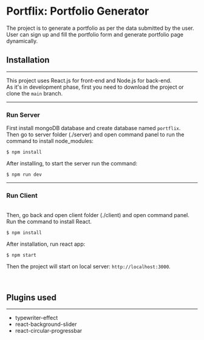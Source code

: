 # Portflix: Portfolio Generator

The project is to generate a portfolio as per the data submitted by the user. User can sign up and fill the portfolio form and generate portfolio page dynamically.

## Installation

---

This project uses React.js for front-end and Node.js for back-end.
<br />
As it's in development phase, first you need to download the project or clone the `main` branch.

---

### Run Server

First install mongoDB database and create database named `portflix`.
<br />
Then go to server folder (./server) and open command panel to run the command to install node_modules:

```
$ npm install
```

After installing, to start the server run the command:

```
$ npm run dev
```

---

### Run Client

<br />
Then, go back and open client folder (./client) and open command panel. Run the command to install React.

```
$ npm install
```

After installation, run react app:

```
$ npm start
```

Then the project will start on local server: `http://localhost:3000`.

<br>

## Plugins used

---

- typewriter-effect
- react-background-slider
- react-circular-progressbar
